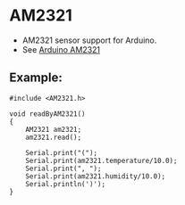 # AM2321

- AM2321 sensor support for Arduino.
- See [Arduino AM2321](http://playground.arduino.cc/Main/AM2321)

## Example:

	#include <AM2321.h>
	
	void readByAM2321()
	{
		AM2321 am2321;
		am2321.read();
	
	    Serial.print("(");
	    Serial.print(am2321.temperature/10.0);
	    Serial.print(", ");
	    Serial.print(am2321.humidity/10.0);
	    Serial.println(')');
	}
